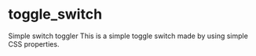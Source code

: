 # toggle_switch
Simple switch toggler
This is a simple toggle switch made by using simple CSS properties.
